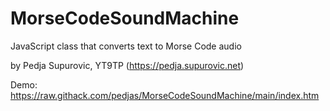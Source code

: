 # MorseCodeSoundMachine
JavaScript class that converts text to Morse Code audio

by Pedja Supurovic, YT9TP (https://pedja.supurovic.net)

Demo: https://raw.githack.com/pedjas/MorseCodeSoundMachine/main/index.htm
